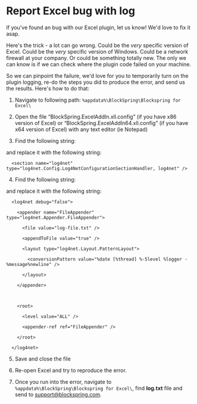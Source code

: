 # Report Excel bug with log

If you've found an bug with our Excel plugin, let us know! We'd love to fix it asap.

Here's the trick - a lot can go wrong. Could be the _very_ specific version of Excel. Could be the _very_ specific version of Windows. Could be a network firewall at your company. Or could be something totally new. The only we can know is if we can check where the plugin code failed on your machine.

So we can pinpoint the failure, we'd love for you to temporarily turn on the plugin logging, re-do the steps you did to produce the error, and send us the results. Here's how to do that:

  1) Navigate to following path:  `%appdata%\BlockSpring\Blockspring for Excel\`
  
  2) Open the file “BlockSpring.ExcelAddIn.xll.config” (if you have x86 version of Excel) or “BlockSpring.ExcelAddIn64.xll.config” (if you have x64 version of Excel) with any text editor (ie Notepad)
  
  3) Find the following string:
  
      <!--section name="log4net" type="log4net.Config.Log4NetConfigurationSectionHandler, log4net" /-->
  
  and replace it with the following string:
  
      <section name="log4net" type="log4net.Config.Log4NetConfigurationSectionHandler, log4net" />
  
  4) Find the following string:
  
      <!--log4net debug="false">
    
        <appender name="FileAppender" type="log4net.Appender.FileAppender">
    
          <file value="log-file.txt" />
    
          <appendToFile value="true" />
    
          <layout type="log4net.Layout.PatternLayout">
    
            <conversionPattern value="%date [%thread] %-5level %logger - %message%newline" />
    
          </layout>
    
        </appender>
    
     
    
        <root>
    
          <level value="ALL" />
    
          <appender-ref ref="FileAppender" />
    
        </root>
    
      </log4net-->
  
  
  and replace it with the following string:
  
  
      <log4net debug="false">
  
        <appender name="FileAppender" type="log4net.Appender.FileAppender">
    
          <file value="log-file.txt" />
    
          <appendToFile value="true" />
    
          <layout type="log4net.Layout.PatternLayout">
    
            <conversionPattern value="%date [%thread] %-5level %logger - %message%newline" />
    
          </layout>
    
        </appender>
    
     
    
        <root>
    
          <level value="ALL" />
    
          <appender-ref ref="FileAppender" />
    
        </root>
  
      </log4net>
   
  
  5) Save and close the file
  
  6) Re-open Excel and try to reproduce the error.
  
  7) Once you run into the error, navigate to `%appdata%\BlockSpring\Blockspring for Excel\`, find **log.txt** file and send to support@blockspring.com.
